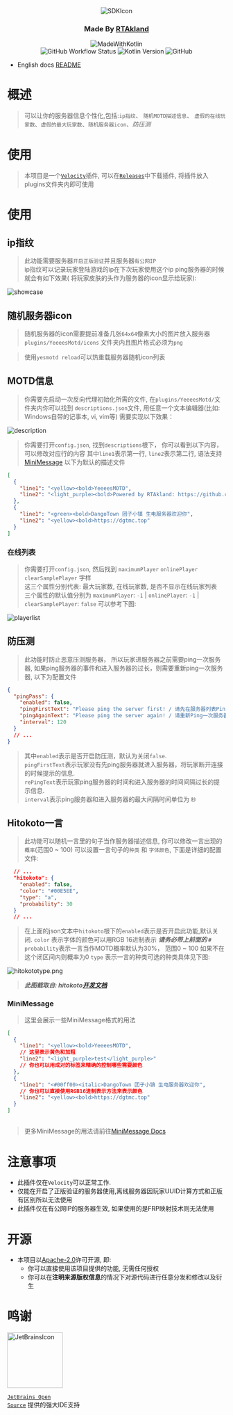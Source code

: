 <div align="center">
<img src="https://static.rtast.cn/static/icon/yesmotd-icon.png" alt="SDKIcon">

<h3>Made By <a href="https://github.com/RTAkland">RTAkland</a></h3>

<img src="https://static.rtast.cn/static/kotlin/made-with-kotlin.svg" alt="MadeWithKotlin">

<br>
<img alt="GitHub Workflow Status" src="https://img.shields.io/github/actions/workflow/status/DangoTown/YeeeesMOTD/main.yml">
<img alt="Kotlin Version" src="https://img.shields.io/badge/Kotlin-1.9.24-pink?logo=kotlin">
<img alt="GitHub" src="https://img.shields.io/github/license/RTAkland/YeeeesMOTD?logo=apache">

</div>

* English docs [README](./README_en.md)

# 概述

> 可以让你的服务器信息个性化,包括:`ip指纹`、 `随机MOTD描述信息`、 `虚假的在线玩家数`、`虚假的最大玩家数`、`随机服务器icon`、*防压测*

# 使用

> 本项目是一个[`Velocity`](https://velocitypowered.com/)插件,
> 可以在[`Releases`](https://github.com/RTAkland/YeeeesMOTD/releases/)中下载插件, 将插件放入plugins文件夹内即可使用

# 使用

## ip指纹

> 此功能需要服务器`开启正版验证`并且服务器`有公网IP`  
> ip指纹可以记录玩家登陆游戏的ip在下次玩家使用这个ip ping服务器的时候就会有如下效果(
> 将玩家皮肤的头作为服务器的icon显示给玩家):

![showcase](./images/description.png)

## 随机服务器icon

> 随机服务器的icon需要提前准备几张`64x64`像素大小的图片放入服务器`plugins/YeeeesMotd/icons`
> 文件夹内且图片格式必须为`png`

> 使用`yesmotd reload`可以热重载服务器随机icon列表

## MOTD信息

> 你需要先启动一次反向代理初始化所需的文件, 在`plugins/YeeeesMotd/`文件夹内你可以找到
> `descriptions.json`文件, 用任意一个文本编辑器(比如: Windows自带的记事本, vi, vim等)
> 需要实现以下效果：

![description](./images/description.png)

> 你需要打开`config.json`, 找到`descriptions`根下， 你可以看到以下内容，可以修改对应行的内容
> 其中`line1`表示第一行, `line2`表示第二行, 语法支持[MiniMessage](https://github.com/KyoriPowered/adventure)
> 以下为默认的描述文件

```json
[
  {
    "line1": "<yellow><bold>YeeeesMOTD",
    "line2": "<light_purple><bold>Powered by RTAkland: https://github.com/RTAkland"
  },
  {
    "line1": "<green><bold>DangoTown 团子小镇 生电服务器欢迎你",
    "line2": "<yellow><bold>https://dgtmc.top"
  }
]
```

### 在线列表

> 你需要打开`config.json`, 然后找到 `maximumPlayer` `onlinePlayer` `clearSamplePlayer` 字样  
> 这三个属性分别代表: 最大玩家数, 在线玩家数, 是否不显示在线玩家列表  
> 三个属性的默认值分别为 `maximumPlayer`: `-1` | `onlinePlayer`: `-1` | `clearSamplePlayer`: `false`
> 可以参考下图:

![playerlist](./images/playerlist.png)

## 防压测

> 此功能时防止恶意压测服务器， 所以玩家进服务器之前需要ping一次服务器,
> 如果ping服务器的事件和进入服务器的过长，则需要重新ping一次服务器,
> 以下为配置文件

```json
{
  "pingPass": {
    "enabled": false,
    "pingFirstText": "Please ping the server first! / 请先在服务器列表Ping一次服务器",
    "pingAgainText": "Please ping the server again! / 请重新Ping一次服务器",
    "interval": 120
  }
  // ...
}
```

> 其中`enabled`表示是否开启防压测，默认为关闭`false`.  
> `pingFirstText`表示玩家没有先ping服务器就进入服务器，将玩家断开连接的时候提示的信息.  
> `rePingText`表示玩家ping服务器的时间和进入服务器的时间间隔过长的提示信息.  
> `interval`表示ping服务器和进入服务器的最大间隔时间单位为 `秒`

## Hitokoto一言

> 此功能可以随机一言里的句子当作服务器描述信息, 你可以修改一言出现的`概率`(范围0 ~ 100)
> 可以设置一言句子的`种类` 和 `字体颜色`, 下面是详细的配置文件:

```json
  // ...
  "hitokoto": {
    "enabled": false,
    "color": "#00E5EE",
    "type": "a",
    "probability": 30
  }
  // ...
```

> 在上面的json文本中`hitokoto`根下的`enabled`表示是否开启此功能,默认关闭.
> `color` 表示字体的颜色可以用RGB 16进制表示 ***请务必带上前面的 `#`***
> `probability`表示一言当作MOTD概率默认为30%， 范围0 ~ 100 如果不在这个闭区间内则概率为0
> `type` 表示一言的种类可选的种类具体见下图:

![hitokototype.png](images%2Fhitokototype.png)

> ***此图截取自: hitokoto[开发文档](https://developer.hitokoto.cn/sentence/)***

### MiniMessage

> 这里会展示一些MiniMessage格式的用法

```json
[
  {
    "line1": "<yellow><bold>YeeeesMOTD",
    // 这里表示黄色和加粗
    "line2": "<light_purple>test</light_purple>"
    // 你也可以用成对的标签来精确的控制哪些需要颜色
  },
  {
    "line1": "<#00ff00><italic>DangoTown 团子小镇 生电服务器欢迎你",
    // 你也可以直接使用RGB16进制表示方法来表示颜色
    "line2": "<yellow><bold>https://dgtmc.top"
  }
]
```

##    

> 更多MiniMessage的用法请前往[MiniMessage Docs](https://docs.advntr.dev/minimessage/format.html#standard-tags)

# 注意事项

* 此插件仅在`Velocity`可以正常工作.
* 仅能在开启了正版验证的服务器使用,离线服务器因玩家UUID计算方式和正版有区别所以无法使用
* 此插件仅在有公网IP的服务器生效, 如果使用的是FRP映射技术则无法使用

# 开源

- 本项目以[Apache-2.0](./LICENSE)许可开源, 即:
    - 你可以直接使用该项目提供的功能, 无需任何授权
    - 你可以在**注明来源版权信息**的情况下对源代码进行任意分发和修改以及衍生

# 鸣谢

<div>

<img src="https://static.rtast.cn/static/other/jetbrains.png" alt="JetBrainsIcon" width="128">

<a href="https://www.jetbrains.com/opensource/"><code>JetBrains Open Source</code></a> 提供的强大IDE支持

</div>
